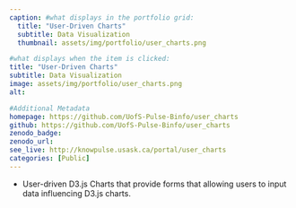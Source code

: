```yaml
---
caption: #what displays in the portfolio grid:
  title: "User-Driven Charts"
  subtitle: Data Visualization
  thumbnail: assets/img/portfolio/user_charts.png

#what displays when the item is clicked:
title: "User-Driven Charts"
subtitle: Data Visualization
image: assets/img/portfolio/user_charts.png
alt:

#Additional Metadata
homepage: https://github.com/UofS-Pulse-Binfo/user_charts
github: https://github.com/UofS-Pulse-Binfo/user_charts
zenodo_badge:
zenodo_url:
see_live: http://knowpulse.usask.ca/portal/user_charts
categories: [Public]
---
```


* User-driven D3.js Charts that provide forms that allowing users to input data influencing D3.js charts.
